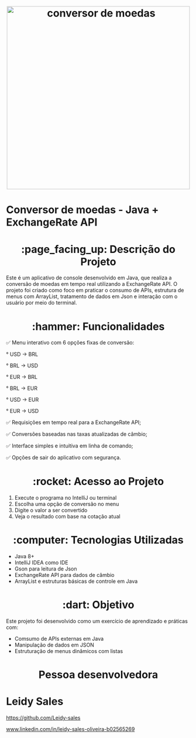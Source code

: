 <h1 align="center"><img width="500" height="500" alt="conversor de moedas" src="https://github.com/user-attachments/assets/6c7667fa-e402-4a4f-8e78-9907cd0dc516" /></h1>


 <h1>Conversor de moedas - Java + ExchangeRate API</h1>



  <h1 align="center">:page_facing_up: Descrição do Projeto</h1>

  Este é um aplicativo de console desenvolvido em Java, que realiza a conversão de moedas em tempo real utilizando a ExchangeRate API.
  O projeto foi criado como foco em praticar o consumo de APIs, estrutura de menus com ArrayList, tratamento de dados em Json e interação com o usuário por meio do terminal.

  <h1 align="center">:hammer: Funcionalidades</h1>

:white_check_mark: Menu interativo com 6 opções fixas de conversão:

   ° USD -> BRL
  
   ° BRL -> USD
  
   ° EUR -> BRL
  
   ° BRL -> EUR
  
   ° USD -> EUR

   ° EUR -> USD

:white_check_mark: Requisições em tempo real para a ExchangeRate API;

:white_check_mark: Conversões baseadas nas taxas atualizadas de câmbio;

:white_check_mark: Interface simples e intuitiva em linha de comando;

:white_check_mark: Opções de sair do aplicativo com segurança.


<h1 align="center">:rocket: Acesso ao Projeto</h1>

1. Execute o programa no IntelliJ ou terminal
2. Escolha uma opção de conversão no menu
3. Digite o valor a ser convertido
4. Veja o resultado com base na cotação atual


<h1 align="center">:computer: Tecnologias Utilizadas</h1>

* Java 8+
* IntelliJ IDEA como IDE
* Gson para leitura de Json
* ExchangeRate API para dados de câmbio
* ArrayList e estruturas básicas de controle em Java
  

<h1 align="center">:dart: Objetivo</h1>

Este projeto foi desenvolvido como um exercício de aprendizado e práticas com:

* Comsumo de APIs externas em Java
* Manipulação de dados em JSON
* Estruturação de menus dinâmicos com listas


<h1 align="center">Pessoa desenvolvedora</h1>

<h1>Leidy Sales</h1>

https://github.com/Leidy-sales

www.linkedin.com/in/leidy-sales-oliveira-b02565269
